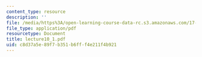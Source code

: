 ```yaml
---
content_type: resource
description: ''
file: /media/https%3A/open-learning-course-data-rc.s3.amazonaws.com/17-037-american-political-thought-spring-2004/c8d37a5e89f7b351b6fff4e211f4b921_lecture10_1.pdf
file_type: application/pdf
resourcetype: Document
title: lecture10_1.pdf
uid: c8d37a5e-89f7-b351-b6ff-f4e211f4b921
---
```


